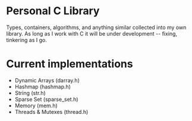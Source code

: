 # Personal C Library
Types, containers, algorithms, and anything similar collected into my own library. As long as I work with C it will be under development -- fixing, tinkering as I go.

# Current implementations
- Dynamic Arrays (darray.h)
- Hashmap (hashmap.h)
- String (str.h)
- Sparse Set (sparse_set.h)
- Memory (mem.h)
- Threads & Mutexes (thread.h)